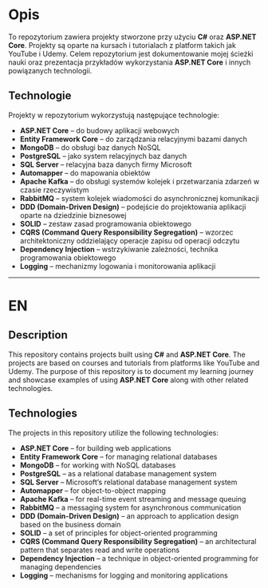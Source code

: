 # Opis

To repozytorium zawiera projekty stworzone przy użyciu **C#** oraz **ASP.NET Core**. Projekty są oparte na kursach i tutorialach z platform takich jak YouTube i Udemy. Celem repozytorium jest dokumentowanie mojej ścieżki nauki oraz prezentacja przykładów wykorzystania **ASP.NET Core** i innych powiązanych technologii.

## Technologie

Projekty w repozytorium wykorzystują następujące technologie:

- **ASP.NET Core** – do budowy aplikacji webowych
- **Entity Framework Core** – do zarządzania relacyjnymi bazami danych
- **MongoDB** – do obsługi baz danych NoSQL
- **PostgreSQL** – jako system relacyjnych baz danych
- **SQL Server** – relacyjna baza danych firmy Microsoft
- **Automapper** – do mapowania obiektów
- **Apache Kafka** – do obsługi systemów kolejek i przetwarzania zdarzeń w czasie rzeczywistym
- **RabbitMQ** – system kolejek wiadomości do asynchronicznej komunikacji
- **DDD (Domain-Driven Design)** – podejście do projektowania aplikacji oparte na dziedzinie biznesowej
- **SOLID** – zestaw zasad programowania obiektowego
- **CQRS (Command Query Responsibility Segregation)** – wzorzec architektoniczny oddzielający operacje zapisu od operacji odczytu
- **Dependency Injection** – wstrzykiwanie zależności, technika programowania obiektowego
- **Logging** – mechanizmy logowania i monitorowania aplikacji

---

# EN

## Description

This repository contains projects built using **C#** and **ASP.NET Core**. The projects are based on courses and tutorials from platforms like YouTube and Udemy. The purpose of this repository is to document my learning journey and showcase examples of using **ASP.NET Core** along with other related technologies.

## Technologies

The projects in this repository utilize the following technologies:

- **ASP.NET Core** – for building web applications
- **Entity Framework Core** – for managing relational databases
- **MongoDB** – for working with NoSQL databases
- **PostgreSQL** – as a relational database management system
- **SQL Server** – Microsoft’s relational database management system
- **Automapper** – for object-to-object mapping
- **Apache Kafka** – for real-time event streaming and message queuing
- **RabbitMQ** – a messaging system for asynchronous communication
- **DDD (Domain-Driven Design)** – an approach to application design based on the business domain
- **SOLID** – a set of principles for object-oriented programming
- **CQRS (Command Query Responsibility Segregation)** – an architectural pattern that separates read and write operations
- **Dependency Injection** – a technique in object-oriented programming for managing dependencies
- **Logging** – mechanisms for logging and monitoring applications
